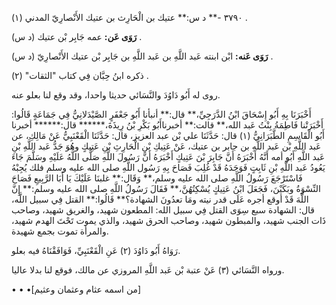 ٣٧٩٠ -** د س:** عتيك بن الْحَارِث بن عتيك الأَنْصارِيّ المدني (١) .

**رَوَى عَن:** عمه جَابِر بْن عتيك (د س) .

**رَوَى عَنه:** ابْن ابنته عَبد اللَّهِ بن عَبد اللَّهِ بن جَابِر بْن عتيك الأَنْصارِيّ (د س) .

ذكره ابنُ حِبَّان فِي كتاب "الثقات" (٢) .

روى له أَبُو دَاوُدَ والنَّسَائي حديثا واحدا، وقد وقع لنا بعلو عنه.

أَخْبَرَنَا بِهِ أَبُو إِسْحَاقَ ابْنُ الدَّرَجِيِّ،** قال:** أنبأنا أَبُو جَعْفَرٍ الصَّيْدَلانِيُّ فِي جَمَاعَةٍ قَالُوا: أَخْبَرَتْنا فَاطِمَةُ بِنْتُ عَبد الله،** قالت:** أخبرناأَبُو بَكْرِ بْنُ رِيذَةَ،****** قال:****** أخبرنا أَبُو الْقَاسِمِ الطَّبَرَانِيُّ (١) قال: حَدَّثَنَا علي بْن عبد العزيز، قال: حَدَّثَنَا الْقَعْنَبِيُّ عَنْ مَالِكِ، عن عَبد اللَّهِ بْن عَبد اللَّهِ بن جابر بن عتيك، عَنْ عَتِيكِ بْنِ الْحَارِثِ بْنِ عَتِيكٍ وهُوَ جَدُّ عَبد اللَّهِ بْنِ عَبد اللَّهِ أَبُو أمه أَنَّهُ أَخْبَرَهُ أَنَّ جَابِرَ بْنَ عَتِيكٍ أَخْبَرَهُ أَنَّ رَسُولَ اللَّهِ صَلَّى اللَّهُ عَلَيْهِ وسَلَّمَ جَاءَ يَعُودُ عَبد اللَّهِ بْنِ ثَابِتٍ فَوَجَدَهُ قَدْ غُلِبَ فَصَاحَ بِهِ رَسُول اللَّهِ صلى الله عليه وسلم فلك يُجِبْهُ فَاسْتَرْجَعَ رَسُولُ اللَّهِ صلى الله عليه وسلم،** وَقَال:** غلبنَا عَلَيْكَ يَا أَبَا الرَّبِيعِ فَصَاحَ النِّسْوَةُ وبَكَيْنَ، فَجَعَلَ ابْنُ عَتِيكٍ يُسْكِتُهُنَّ،** فَقَالَ رَسُولُ اللَّهِ صلى الله عليه وسلم:** إِنَّ اللَّهَ قَدْ أوقع أجره عَلَى قدر نيته ومَا تعدُونَ الشهادة؟** قَالُوا:** القتل فِي سبيل اللَّه، قال: الشهادة سبع سِوَى القتل فِي سبيل الله: المطعون شهيد، والغريق شهيد، وصاحب ذَات الجنب شهيد، والمبطون شهيد، وصاحب الحرق شهيد، والذي يموت تَحْتَ الهدم شهيد، والمرأة تموت بجمع شهيدة.

رَوَاهُ أَبُو دَاوُدَ (٢) عَنِ الْقَعْنَبِيِّ، فَوَافَقْنَاهُ فيه بعلو.

ورواه النَّسَائي (٣) عَنْ عتبة بْن عَبد اللَّهِ المروزي عن مالك، فوقع لنا بدلا عاليا.

• • •[من اسمه عثام وعثمان وعثيم]